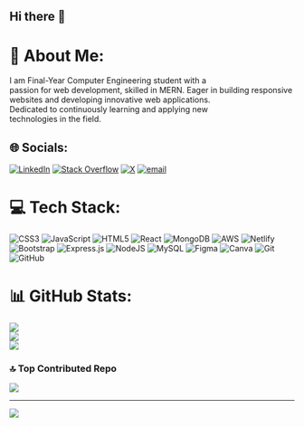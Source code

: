 ## Hi there 👋
# 💫 About Me:
I am Final-Year Computer Engineering student with a<br> passion for web development, skilled in MERN. Eager in building responsive<br> websites and developing innovative web applications.<br> Dedicated to continuously learning and applying new<br> technologies in the field.


## 🌐 Socials:
 [![LinkedIn](https://img.shields.io/badge/LinkedIn-%230077B5.svg?logo=linkedin&logoColor=white)](https://linkedin.com/in/Mohataseem-Khan/) [![Stack Overflow](https://img.shields.io/badge/-Stackoverflow-FE7A16?logo=stack-overflow&logoColor=white)](https://stackoverflow.com/users/Mohataseem) [![X](https://img.shields.io/badge/X-black.svg?logo=X&logoColor=white)](https://x.com/Mohataseem) [![email](https://img.shields.io/badge/Email-D14836?logo=gmail&logoColor=white)](mailto:mohataseem89@gmail.com) 

# 💻 Tech Stack:
![CSS3](https://img.shields.io/badge/css3-%231572B6.svg?style=for-the-badge&logo=css3&logoColor=white) ![JavaScript](https://img.shields.io/badge/javascript-%23323330.svg?style=for-the-badge&logo=javascript&logoColor=%23F7DF1E) ![HTML5](https://img.shields.io/badge/html5-%23E34F26.svg?style=for-the-badge&logo=html5&logoColor=white) ![React](https://img.shields.io/badge/react-%2320232a.svg?style=for-the-badge&logo=react&logoColor=%2361DAFB) ![MongoDB](https://img.shields.io/badge/MongoDB-%234ea94b.svg?style=for-the-badge&logo=mongodb&logoColor=white) ![AWS](https://img.shields.io/badge/AWS-%23FF9900.svg?style=for-the-badge&logo=amazon-aws&logoColor=white) ![Netlify](https://img.shields.io/badge/netlify-%23000000.svg?style=for-the-badge&logo=netlify&logoColor=#00C7B7) ![Bootstrap](https://img.shields.io/badge/bootstrap-%238511FA.svg?style=for-the-badge&logo=bootstrap&logoColor=white) ![Express.js](https://img.shields.io/badge/express.js-%23404d59.svg?style=for-the-badge&logo=express&logoColor=%2361DAFB) ![NodeJS](https://img.shields.io/badge/node.js-6DA55F?style=for-the-badge&logo=node.js&logoColor=white) ![MySQL](https://img.shields.io/badge/mysql-4479A1.svg?style=for-the-badge&logo=mysql&logoColor=white) ![Figma](https://img.shields.io/badge/figma-%23F24E1E.svg?style=for-the-badge&logo=figma&logoColor=white) ![Canva](https://img.shields.io/badge/Canva-%2300C4CC.svg?style=for-the-badge&logo=Canva&logoColor=white) ![Git](https://img.shields.io/badge/git-%23F05033.svg?style=for-the-badge&logo=git&logoColor=white) ![GitHub](https://img.shields.io/badge/github-%23121011.svg?style=for-the-badge&logo=github&logoColor=white)
# 📊 GitHub Stats:
![](https://github-readme-stats.vercel.app/api?username=Mohataseem89&theme=dark&hide_border=false&include_all_commits=false&count_private=false)<br/>
![](https://github-readme-streak-stats.herokuapp.com/?user=Mohataseem89&theme=dark&hide_border=false)<br/>
![](https://github-readme-stats.vercel.app/api/top-langs/?username=Mohataseem89&theme=dark&hide_border=false&include_all_commits=false&count_private=false&layout=compact)

### 🔝 Top Contributed Repo
![](https://github-contributor-stats.vercel.app/api?username=Mohataseem89&limit=5&theme=dark&combine_all_yearly_contributions=true)

---
[![](https://visitcount.itsvg.in/api?id=Mohataseem89&icon=0&color=0)](https://visitcount.itsvg.in)

<!-- Proudly created with GPRM ( https://gprm.itsvg.in ) -->
